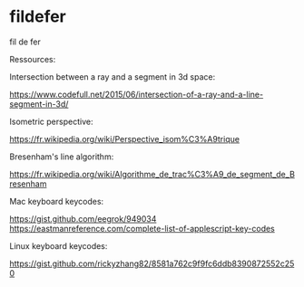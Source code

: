 # fildefer
fil de fer


Ressources:

Intersection between a ray and a segment in 3d space:

https://www.codefull.net/2015/06/intersection-of-a-ray-and-a-line-segment-in-3d/


Isometric perspective:

https://fr.wikipedia.org/wiki/Perspective_isom%C3%A9trique


Bresenham's line algorithm:

https://fr.wikipedia.org/wiki/Algorithme_de_trac%C3%A9_de_segment_de_Bresenham


Mac keyboard keycodes:

https://gist.github.com/eegrok/949034
https://eastmanreference.com/complete-list-of-applescript-key-codes

Linux keyboard keycodes:

https://gist.github.com/rickyzhang82/8581a762c9f9fc6ddb8390872552c250
